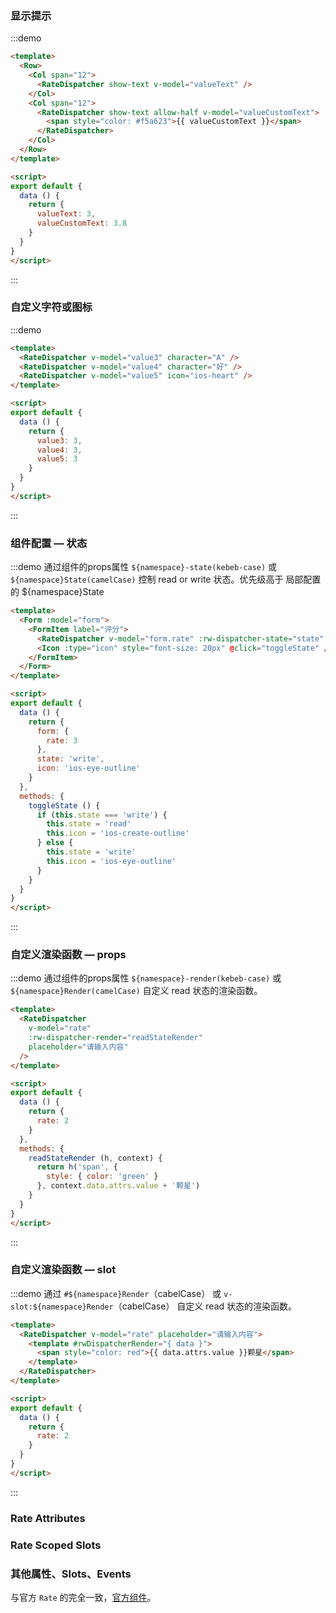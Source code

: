 ### 显示提示
:::demo
```html
<template>
  <Row>
    <Col span="12">
      <RateDispatcher show-text v-model="valueText" />
    </Col>
    <Col span="12">
      <RateDispatcher show-text allow-half v-model="valueCustomText">
        <span style="color: #f5a623">{{ valueCustomText }}</span>
      </RateDispatcher>
    </Col>
  </Row>
</template>

<script>
export default {
  data () {
    return {
      valueText: 3,
      valueCustomText: 3.8
    }
  }
}
</script>
```
:::

### 自定义字符或图标
:::demo
```html
<template>
  <RateDispatcher v-model="value3" character="A" />
  <RateDispatcher v-model="value4" character="好" />
  <RateDispatcher v-model="value5" icon="ios-heart" />
</template>

<script>
export default {
  data () {
    return {
      value3: 3,
      value4: 3,
      value5: 3
    }
  }
}
</script>
```
:::

### 组件配置 — 状态
:::demo 通过组件的props属性 `${namespace}-state(kebeb-case)` 或 `${namespace}State(camelCase)` 控制 read or write 状态。优先级高于 局部配置的 ${namespace}State
```html
<template>
  <Form :model="form">
    <FormItem label="评分">
      <RateDispatcher v-model="form.rate" :rw-dispatcher-state="state" />
      <Icon :type="icon" style="font-size: 20px" @click="toggleState" />
    </FormItem>
  </Form>
</template>

<script>
export default {
  data () {
    return {
      form: {
        rate: 3
      },
      state: 'write',
      icon: 'ios-eye-outline'
    }
  },
  methods: {
    toggleState () {
      if (this.state === 'write') {
        this.state = 'read'
        this.icon = 'ios-create-outline'
      } else {
        this.state = 'write'
        this.icon = 'ios-eye-outline'
      }
    }
  }
}
</script>
```
:::

### 自定义渲染函数 — props
:::demo 通过组件的props属性 `${namespace}-render(kebeb-case)` 或 `${namespace}Render(camelCase)` 自定义 read 状态的渲染函数。
```html
<template>
  <RateDispatcher
    v-model="rate"
    :rw-dispatcher-render="readStateRender"
    placeholder="请输入内容"
  />
</template>

<script>
export default {
  data () {
    return {
      rate: 2
    }
  },
  methods: {
    readStateRender (h, context) {
      return h('span', {
        style: { color: 'green' }
      }, context.data.attrs.value + '颗星')
    }
  }
}
</script>
```
:::

### 自定义渲染函数 — slot
:::demo 通过 `#${namespace}Render`（cabelCase） 或 `v-slot:${namespace}Render`（cabelCase） 自定义 read 状态的渲染函数。
```html
<template>
  <RateDispatcher v-model="rate" placeholder="请输入内容">
    <template #rwDispatcherRender="{ data }">
      <span style="color: red">{{ data.attrs.value }}颗星</span>
    </template>
  </RateDispatcher>
</template>

<script>
export default {
  data () {
    return {
      rate: 2
    }
  }
}
</script>
```
:::

### Rate Attributes
<iview-attributes />

### Rate Scoped Slots
<iview-scope-slot />

### 其他属性、Slots、Events
与官方 `Rate` 的完全一致，[官方组件](https://www.iviewui.com/components/rate#API)。